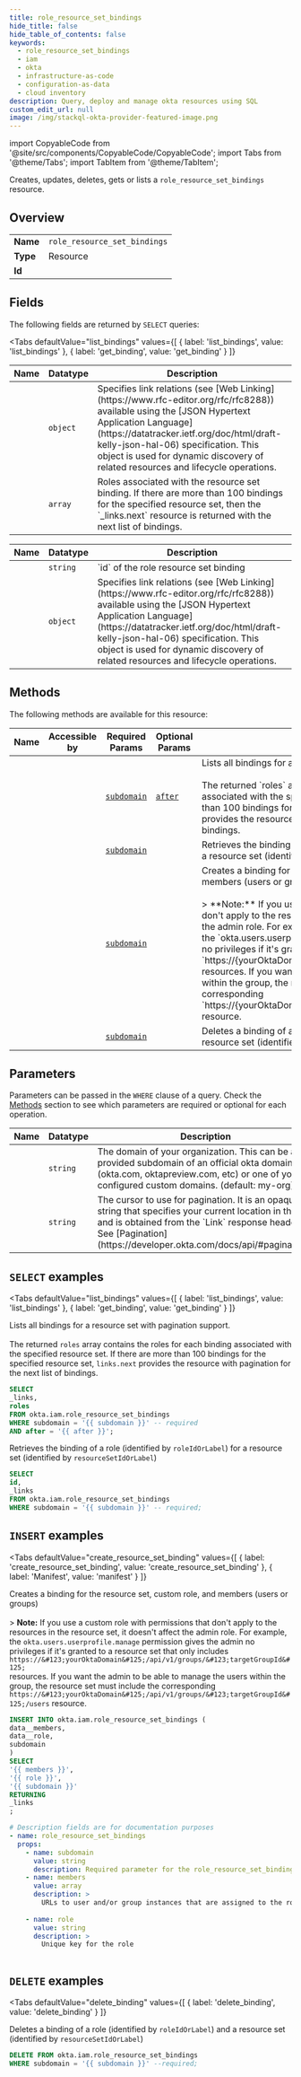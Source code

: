 ```yaml
--- 
title: role_resource_set_bindings
hide_title: false
hide_table_of_contents: false
keywords:
  - role_resource_set_bindings
  - iam
  - okta
  - infrastructure-as-code
  - configuration-as-data
  - cloud inventory
description: Query, deploy and manage okta resources using SQL
custom_edit_url: null
image: /img/stackql-okta-provider-featured-image.png
---
```


import CopyableCode from '@site/src/components/CopyableCode/CopyableCode';
import Tabs from '@theme/Tabs';
import TabItem from '@theme/TabItem';

Creates, updates, deletes, gets or lists a <code>role_resource_set_bindings</code> resource.

## Overview
<table><tbody>
<tr><td><b>Name</b></td><td><code>role_resource_set_bindings</code></td></tr>
<tr><td><b>Type</b></td><td>Resource</td></tr>
<tr><td><b>Id</b></td><td><CopyableCode code="okta.iam.role_resource_set_bindings" /></td></tr>
</tbody></table>

## Fields

The following fields are returned by `SELECT` queries:

<Tabs
    defaultValue="list_bindings"
    values={[
        { label: 'list_bindings', value: 'list_bindings' },
        { label: 'get_binding', value: 'get_binding' }
    ]}
>
<TabItem value="list_bindings">

<table>
<thead>
    <tr>
    <th>Name</th>
    <th>Datatype</th>
    <th>Description</th>
    </tr>
</thead>
<tbody>
<tr>
    <td><CopyableCode code="_links" /></td>
    <td><code>object</code></td>
    <td>Specifies link relations (see [Web Linking](https://www.rfc-editor.org/rfc/rfc8288)) available using the [JSON Hypertext Application Language](https://datatracker.ietf.org/doc/html/draft-kelly-json-hal-06) specification. This object is used for dynamic discovery of related resources and lifecycle operations.</td>
</tr>
<tr>
    <td><CopyableCode code="roles" /></td>
    <td><code>array</code></td>
    <td>Roles associated with the resource set binding. If there are more than 100 bindings for the specified resource set, then the `_links.next` resource is returned with the next list of bindings.</td>
</tr>
</tbody>
</table>
</TabItem>
<TabItem value="get_binding">

<table>
<thead>
    <tr>
    <th>Name</th>
    <th>Datatype</th>
    <th>Description</th>
    </tr>
</thead>
<tbody>
<tr>
    <td><CopyableCode code="id" /></td>
    <td><code>string</code></td>
    <td>`id` of the role resource set binding</td>
</tr>
<tr>
    <td><CopyableCode code="_links" /></td>
    <td><code>object</code></td>
    <td>Specifies link relations (see [Web Linking](https://www.rfc-editor.org/rfc/rfc8288)) available using the [JSON Hypertext Application Language](https://datatracker.ietf.org/doc/html/draft-kelly-json-hal-06) specification. This object is used for dynamic discovery of related resources and lifecycle operations.</td>
</tr>
</tbody>
</table>
</TabItem>
</Tabs>

## Methods

The following methods are available for this resource:

<table>
<thead>
    <tr>
    <th>Name</th>
    <th>Accessible by</th>
    <th>Required Params</th>
    <th>Optional Params</th>
    <th>Description</th>
    </tr>
</thead>
<tbody>
<tr>
    <td><a href="#list_bindings"><CopyableCode code="list_bindings" /></a></td>
    <td><CopyableCode code="select" /></td>
    <td><a href="#parameter-subdomain"><code>subdomain</code></a></td>
    <td><a href="#parameter-after"><code>after</code></a></td>
    <td>Lists all bindings for a resource set with pagination support.<br /><br />The returned `roles` array contains the roles for each binding associated with the specified resource set. If there are more than 100 bindings for the specified resource set, `links.next` provides the resource with pagination for the next list of bindings.</td>
</tr>
<tr>
    <td><a href="#get_binding"><CopyableCode code="get_binding" /></a></td>
    <td><CopyableCode code="select" /></td>
    <td><a href="#parameter-subdomain"><code>subdomain</code></a></td>
    <td></td>
    <td>Retrieves the binding of a role (identified by `roleIdOrLabel`) for a resource set (identified by `resourceSetIdOrLabel`)</td>
</tr>
<tr>
    <td><a href="#create_resource_set_binding"><CopyableCode code="create_resource_set_binding" /></a></td>
    <td><CopyableCode code="insert" /></td>
    <td><a href="#parameter-subdomain"><code>subdomain</code></a></td>
    <td></td>
    <td>Creates a binding for the resource set, custom role, and members (users or groups)<br /><br />&gt; **Note:** If you use a custom role with permissions that don't apply to the resources in the resource set, it doesn't affect the admin role. For example,<br /> the `okta.users.userprofile.manage` permission gives the admin no privileges if it's granted to a resource set that only includes `https://&#123;yourOktaDomain&#125;/api/v1/groups/&#123;targetGroupId&#125;`<br /> resources. If you want the admin to be able to manage the users within the group, the resource set must include the corresponding `https://&#123;yourOktaDomain&#125;/api/v1/groups/&#123;targetGroupId&#125;/users` resource.</td>
</tr>
<tr>
    <td><a href="#delete_binding"><CopyableCode code="delete_binding" /></a></td>
    <td><CopyableCode code="delete" /></td>
    <td><a href="#parameter-subdomain"><code>subdomain</code></a></td>
    <td></td>
    <td>Deletes a binding of a role (identified by `roleIdOrLabel`) and a resource set (identified by `resourceSetIdOrLabel`)</td>
</tr>
</tbody>
</table>

## Parameters

Parameters can be passed in the `WHERE` clause of a query. Check the [Methods](#methods) section to see which parameters are required or optional for each operation.

<table>
<thead>
    <tr>
    <th>Name</th>
    <th>Datatype</th>
    <th>Description</th>
    </tr>
</thead>
<tbody>
<tr id="parameter-subdomain">
    <td><CopyableCode code="subdomain" /></td>
    <td><code>string</code></td>
    <td>The domain of your organization. This can be a provided subdomain of an official okta domain (okta.com, oktapreview.com, etc) or one of your configured custom domains. (default: my-org)</td>
</tr>
<tr id="parameter-after">
    <td><CopyableCode code="after" /></td>
    <td><code>string</code></td>
    <td>The cursor to use for pagination. It is an opaque string that specifies your current location in the list and is obtained from the `Link` response header. See [Pagination](https://developer.okta.com/docs/api/#pagination).</td>
</tr>
</tbody>
</table>

## `SELECT` examples

<Tabs
    defaultValue="list_bindings"
    values={[
        { label: 'list_bindings', value: 'list_bindings' },
        { label: 'get_binding', value: 'get_binding' }
    ]}
>
<TabItem value="list_bindings">

Lists all bindings for a resource set with pagination support.<br /><br />The returned `roles` array contains the roles for each binding associated with the specified resource set. If there are more than 100 bindings for the specified resource set, `links.next` provides the resource with pagination for the next list of bindings.

```sql
SELECT
_links,
roles
FROM okta.iam.role_resource_set_bindings
WHERE subdomain = '{{ subdomain }}' -- required
AND after = '{{ after }}';
```
</TabItem>
<TabItem value="get_binding">

Retrieves the binding of a role (identified by `roleIdOrLabel`) for a resource set (identified by `resourceSetIdOrLabel`)

```sql
SELECT
id,
_links
FROM okta.iam.role_resource_set_bindings
WHERE subdomain = '{{ subdomain }}' -- required;
```
</TabItem>
</Tabs>


## `INSERT` examples

<Tabs
    defaultValue="create_resource_set_binding"
    values={[
        { label: 'create_resource_set_binding', value: 'create_resource_set_binding' },
        { label: 'Manifest', value: 'manifest' }
    ]}
>
<TabItem value="create_resource_set_binding">

Creates a binding for the resource set, custom role, and members (users or groups)<br /><br />&gt; **Note:** If you use a custom role with permissions that don't apply to the resources in the resource set, it doesn't affect the admin role. For example,<br /> the `okta.users.userprofile.manage` permission gives the admin no privileges if it's granted to a resource set that only includes `https://&#123;yourOktaDomain&#125;/api/v1/groups/&#123;targetGroupId&#125;`<br /> resources. If you want the admin to be able to manage the users within the group, the resource set must include the corresponding `https://&#123;yourOktaDomain&#125;/api/v1/groups/&#123;targetGroupId&#125;/users` resource.

```sql
INSERT INTO okta.iam.role_resource_set_bindings (
data__members,
data__role,
subdomain
)
SELECT 
'{{ members }}',
'{{ role }}',
'{{ subdomain }}'
RETURNING
_links
;
```
</TabItem>
<TabItem value="manifest">

```yaml
# Description fields are for documentation purposes
- name: role_resource_set_bindings
  props:
    - name: subdomain
      value: string
      description: Required parameter for the role_resource_set_bindings resource.
    - name: members
      value: array
      description: >
        URLs to user and/or group instances that are assigned to the role
        
    - name: role
      value: string
      description: >
        Unique key for the role
        
```
</TabItem>
</Tabs>


## `DELETE` examples

<Tabs
    defaultValue="delete_binding"
    values={[
        { label: 'delete_binding', value: 'delete_binding' }
    ]}
>
<TabItem value="delete_binding">

Deletes a binding of a role (identified by `roleIdOrLabel`) and a resource set (identified by `resourceSetIdOrLabel`)

```sql
DELETE FROM okta.iam.role_resource_set_bindings
WHERE subdomain = '{{ subdomain }}' --required;
```
</TabItem>
</Tabs>
